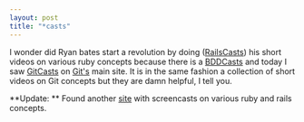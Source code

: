 ```yaml
---
layout: post
title: "*casts"
---
```


I wonder did Ryan bates start a revolution by doing ([RailsCasts](<http://railscasts.com>)) his short videos on various ruby concepts because there is a [BDDCasts](<http://bddcasts.com>) and today I saw [GitCasts](<http://gitcasts.com>) on [Git's](<http://git-scm.com>) main site. It is in the same fashion a collection of short videos on Git concepts but they are damn helpful, I tell you.

**Update: ** Found another [site](<http://www.teachmetocode.com/>) with screencasts on various ruby and rails concepts.